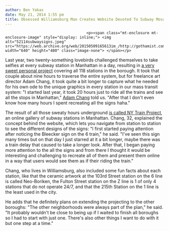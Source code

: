 ```yaml
---
author: Ben Yakas
date: May 21, 2014 1:55 pm
title: Obsessed Williamsburg Man Creates Website Devoted To Subway Mosaic Art
---
```


	
										<p><span class="mt-enclosure mt-enclosure-image" style="display: inline;"> <img alt="52114subwaysigns.jpeg" src="https://web.archive.org/web/20150509165613im_/http://gothamist.com/attachments/byakas/52114subwaysigns.jpeg" width="640" height="480" class="image-none"> </span></p>

<p>Last year, two twenty-something lovebirds challenged themselves to take selfies at every subway station in Manhattan in a day, resulting in <a href="https://web.archive.org/web/20150509165613/http://gothamist.com/2013/07/12/photos_young_couple_takes_selfies_a.php#photo-1">a very sweet personal project</a> covering all 118 stations in the borough. It took that couple about nine hours to traverse the entire system, but for freelance art director Adam Chang, it took quite a bit longer to capture what he needed for his own ode to the unique graphics in every station in our mass transit system: &quot;I started last year, it took 20 hours just to ride all the trains and see all the stops in Manhattan,&quot; <a href="https://web.archive.org/web/20150509165613/http://www.portfolio.sametomorrow.com/">Adam Chang</a> told us. &quot;After that I don&apos;t even know how many hours I spent recreating all the signs haha.&quot;</p>

<p>The result of all those sweaty hours underground <a href="https://web.archive.org/web/20150509165613/http://www.nytrainproject.com/index.html">is called NY Train Project</a>, an online gallery of subway stations in Manhattan. Chang, 32, explained the concept behind the website, which lets you navigate from station to station to see the different designs of the signs: &quot;I first started paying attention after noticing the Bleecker sign on the 6 train,&quot; he said. &quot;I&apos;ve seen this sign many times but on that day I just starred at it a bit longer, maybe there was a train delay that caused to take a longer look. After that, I began paying more attention to the all the signs and from there I thought it would be interesting and challenging to recreate all of them and present them online in a way that users would see them as if their riding the train.&quot;</p>

<p>Chang, who lives in Williamsburg, also included some fun facts about each station, like that the ceramic artwork at the 103rd Street station on the 6 line is called Neo-Boriken, the Fulton Street station on the Z line is 1 of only 4 stations that do not operate 24/7, and that the 215th Station on the 1 line is the least used in the city.</p>

<p>He adds that he definitely plans on extending the projecting to the other boroughs: &quot;The other neighborhoods were always part of the plan,&quot; he said. &quot;It probably wouldn&apos;t be close to being up if I waited to finish all boroughs so I had to start with just one. There&apos;s also other things I want to do with it but one step at a time.&quot;</p>					
										
									
				